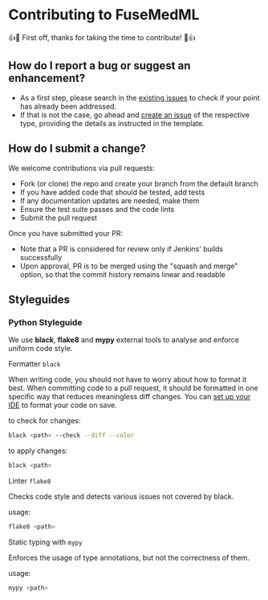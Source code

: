 # Contributing to FuseMedML

:+1::tada: First off, thanks for taking the time to contribute! :tada::+1:

## How do I report a bug or suggest an enhancement?

- As a first step, please search in the [existing issues](https://github.com/IBM/fuse-med-ml/issues) to check if your point has already been addressed.
- If that is not the case, go ahead and [create an issue](https://github.com/IBM/fuse-med-ml/issues/new/choose) of the respective type, providing the details as instructed in the template.

## How do I submit a change?

We welcome contributions via pull requests:

- Fork (or clone) the repo and create your branch from the default branch
- If you have added code that should be tested, add tests
- If any documentation updates are needed, make them
- Ensure the test suite passes and the code lints
- Submit the pull request

Once you have submitted your PR:

- Note that a PR is considered for review only if Jenkins' builds successfully
- Upon approval, PR is to be merged using the "squash and merge" option, so that the commit history remains linear and readable

## Styleguides

### Python Styleguide

We use **black**, **flake8** and **mypy** external tools to analyse and enforce uniform code style.

Formatter `black`

When writing code, you should not have to worry about how to format it best. When committing code to a pull request, it should be formatted in one specific way that reduces meaningless diff changes. You can [set up your IDE](https://black.readthedocs.io/en/stable/integrations/editors.html) to format your code on save.

to check for changes:

```sh
black <path> --check --diff --color
```

to apply changes:

```sh
black <path>
```

Linter `flake8`

Checks code style and detects various issues not covered by black.

usage:

```sh
flake8 <path>
```

Static typing with `mypy`

Enforces the usage of type annotations, but not the correctness of them.

usage:

```sh
mypy <path>
```
